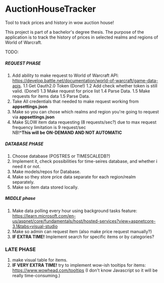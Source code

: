 # AuctionHouseTracker
Tool to track prices and history in wow auction house!

This project is part of a bachelor's degree thesis.
The purpose of the application is to track the history of prices in selected realms and regions of World of Warcraft.

TODO:
##### REQUEST PHASE
1. Add ability to make request to World of Warcraft API: https://develop.battle.net/documentation/world-of-warcraft/game-data-apis.
	1.1 Get Oauth2.0 Token (Done!)
	1.2 Add check whether token is still valid. (Done!)
	1.3 Make request for price list
	1.4 Parse Data.
	1.5 Make requests for items data
	1.5 Parse Data.
2. Take All credentials that needed to make request working from **appsettings.json**
3. Make so you can chose which realms and region you're going to request via **appsettings.json**
4. Make SLOW item data requesting (8 requests/sec?) due to max request frequency limitation is 9 request/sec 
<br> NB!**^This will be ON-DEMAND AND NOT AUTOMATIC**
##### DATABASE PHASE
1. Choose database (POSTRES or TIMESCALEDB?)
2. Implement it, check possibilities for time-seires database, and whether i need it or not.
3. Make models/repos for Database.
4. Make so they store price data separate for each region/realm separately.
5. Make so item data stored locally. 
##### MIDDLE phase
1. Make data polling every hour using background tasks feature: https://learn.microsoft.com/en-us/aspnet/core/fundamentals/host/hosted-services?view=aspnetcore-3.1&tabs=visual-studio
2. Make so admin can request item (also make price request manually?)
3. **IF EXTRA TIME!** Implement search for specific items or by categories?
### LATE PHASE
1. make visual table for items.
2. **IF VERY EXTRA TIME!** try to implement wow-ish tooltips for items: https://www.wowhead.com/tooltips (I don't know Javascript so it will be really time-consuming.) 
